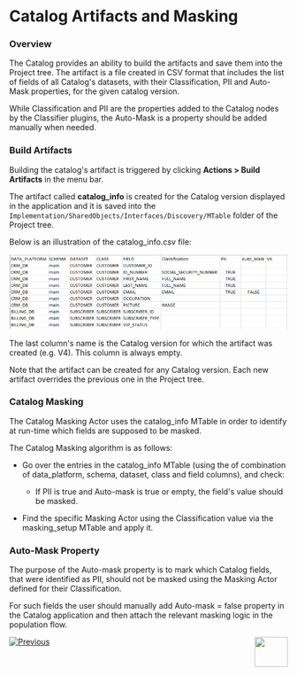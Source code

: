 <web>

# Catalog Artifacts and Masking

### Overview

The Catalog provides an ability to build the artifacts and save them into the Project tree. The artifact is a file created in CSV format that includes the list of fields of all Catalog's datasets, with their Classification, PII and Auto-Mask properties, for the given catalog version. 

While Classification and PII are the properties added to the Catalog nodes by the Classifier plugins, the Auto-Mask is a property should be added manually when needed.  

### Build Artifacts

Building the catalog's artifact is triggered by clicking **Actions > Build Artifacts** in the menu bar.  

The artifact called **catalog_info** is created for the Catalog version displayed in the application and it is saved into the ```Implementation/SharedObjects/Interfaces/Discovery/MTable``` folder of the Project tree.  

Below is an illustration of the catalog_info.csv file:

<img src="images/catalog_info_mtable.png" style="zoom:75%;" />

The last column's name is the Catalog version for which the artifact was created (e.g. V4). This column is always empty. 

Note that the artifact can be created for any Catalog version. Each new artifact overrides the previous one in the Project tree.

### Catalog Masking

The Catalog Masking Actor uses the catalog_info MTable in order to identify at run-time which fields are supposed to be masked. 

The Catalog Masking algorithm is as follows:

* Go over the entries in the catalog_info MTable (using the of combination of data_platform, schema, dataset, class and field columns), and check:
  * If PII is true and Auto-mask is true or empty, the field's value should be masked. 

* Find the specific Masking Actor using the Classification value via the masking_setup MTable and apply it.

### Auto-Mask Property

The purpose of the Auto-mask property is to mark which Catalog fields, that were identified as PII, should not be masked using the Masking Actor defined for their Classification. 

For such fields the user should manually add Auto-mask = false property in the Catalog application and then attach the relevant masking logic in the population flow.





[![Previous](/articles/images/Previous.png)](08_search_catalog.md)[<img align="right" width="60" height="54" src="/articles/images/Next.png">](10_catalog_APIs.md) 

</web>





